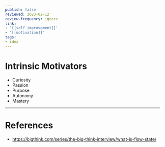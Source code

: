 ```yaml
---
publish: false
reviewed: 2023-02-12
review-frequency: ignore
link:
- '[[self improvement]]'
- '[[motivation]]'
tags:
- idea
---
```

# Intrinsic Motivators

- Curiosity
- Passion
- Purpose
- Autonomy
- Mastery

---
# References
- https://bigthink.com/series/the-big-think-interview/what-is-flow-state/